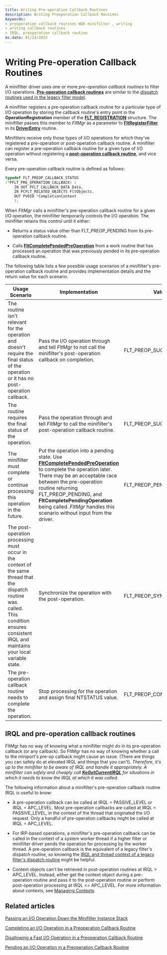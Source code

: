```yaml
---
title: Writing Pre-operation Callback Routines
description: Writing Preoperation Callback Routines
keywords:
- preoperation callback routines WDK minifilter , writing
- writing callback routines
- IRQL, preoperation callback routine
ms.date: 01/24/2023
---
```


# Writing Pre-operation Callback Routines

A minifilter driver uses one or more *pre-operation callback routines* to filter I/O operations. [**Pre-operation callback routines**](/windows-hardware/drivers/ddi/fltkernel/nc-fltkernel-pflt_pre_operation_callback) are similar to the [dispatch routines used in the legacy filter model](./writing-irp-dispatch-routines.md).

A minifilter registers a pre-operation callback routine for a particular type of I/O operation by storing the callback routine's entry point in the **OperationRegistration** member of the [**FLT_REGISTRATION**](/windows-hardware/drivers/ddi/fltkernel/ns-fltkernel-_flt_registration) structure. The minifilter passes this member to *FltMgr* as a parameter to [**FltRegisterFilter**](/windows-hardware/drivers/ddi/fltkernel/nf-fltkernel-fltregisterfilter) in its [**DriverEntry**](writing-a-driverentry-routine-for-a-minifilter-driver.md) routine.

Minifilters receive only those types of I/O operations for which they've registered a pre-operation or post-operation callback routine. A minifilter can register a pre-operation callback routine for a given type of I/O operation without registering a [**post-operation callback routine**](/windows-hardware/drivers/ddi/fltkernel/nc-fltkernel-pflt_post_operation_callback), and vice versa.

Every pre-operation callback routine is defined as follows:

```cpp
typedef FLT_PREOP_CALLBACK_STATUS 
(*PFLT_PRE_OPERATION_CALLBACK) ( 
    IN OUT PFLT_CALLBACK_DATA Data, 
    IN PCFLT_RELATED_OBJECTS FltObjects, 
    OUT PVOID *CompletionContext 
    ); 
```

When *FltMgr* calls a minifilter's pre-operation callback routine for a given I/O operation, the minifilter temporarily controls the I/O operation. The minifilter retains this control until it either:

- Returns a status value other than FLT_PREOP_PENDING from its pre-operation callback routine.

- Calls [**FltCompletePendedPreOperation**](/windows-hardware/drivers/ddi/fltkernel/nf-fltkernel-fltcompletependedpreoperation) from a work routine that has processed an operation that was previously pended in its pre-operation callback routine.

The following table lists a few possible usage scenarios of a minifilter's pre-operation callback routine and provides implementation details and the return value for each scenario.

| Usage Scenario | Implementation | Value Returned |
| -------------- | -------------- | -------------- |
| The routine isn't relevant for the operation and doesn't require the final status of the operation or it has no post-operation callback. | Pass the I/O operation through and tell *FltMgr* to not call the minifilter's post-operation callback on completion. | FLT_PREOP_SUCCESS_NO_CALLBACK |
| The routine requires the final status of the operation. | Pass the operation through and tell *FltMgr* to call the minifilter's post-operation callback routine. | FLT_PREOP_SUCCESS_WITH_CALLBACK |
| The minifilter must complete or continue processing this operation in the future. | Put the operation into a pending state. Use [**FltCompletePendedPreOperation**](/windows-hardware/drivers/ddi/fltkernel/nf-fltkernel-fltcompletependedpreoperation) to complete the operation later. There may be an acceptable race between the pre-operation routine returning FLT_PREOP_PENDING, and **FltCompletePendingOperation** being called. *FltMgr* handles this scenario without input from the driver. | FLT_PREOP_PENDING |
| The post-operation processing must occur in the context of the same thread that the dispatch routine was called. This condition ensures consistent IRQL and maintains your local variable state. | Synchronize the operation with the post-operation. | FLT_PREOP_SYNCHRONIZE |
| The pre-operation callback routine needs to complete the operation. | Stop processing for the operation and assign final NTSTATUS value. | FLT_PREOP_COMPLETE  |

## IRQL and pre-operation callback routines

FltMgr has no way of knowing what a minifilter might do in its pre-operation callback (or any callback). So FltMgr has no way of knowing whether a call to the miniport's pre-op callback might cause an issue. (There are things you can safely do at elevated IRQL and things that you can't). *Therefore, it's up to the minifilter to be aware of IRQL and handle it appropriately. A minifilter can safely and cheaply call [**KeGetCurrentIRQL**](/windows-hardware/drivers/ddi/wdm/nf-wdm-kegetcurrentirql) for situations in which it needs to know the IRQL at which it was called.*

The following information about a minifilter's pre-operation callback routine IRQL is useful to know:

- A pre-operation callback can be called at IRQL = PASSIVE_LEVEL or IRQL = APC_LEVEL. Most pre-operation callbacks are called at IRQL = PASSIVE_LEVEL, in the context of the thread that originated the I/O request. Only a handful of pre-operation callbacks might be called at IRQL = APC_LEVEL.

- For IRP-based operations, a minifilter's pre-operation callback can be called in the context of a system worker thread if a higher filter or minifilter driver pends the operation for processing by the worker thread. A pre-operation callback is the equivalent of a legacy filter's dispatch routine, so knowing the [IRQL and thread context of a legacy filter's dispatch routine](dispatch-routine-irql-and-thread-context.md) might be helpful.

- Context objects can't be retrieved in post-operation routines at IRQL > APC_LEVEL. Instead, either get the context object during a pre-operation routine and pass it to the post-operation routine or perform post-operation processing at IRQL <= APC_LEVEL. For more information about contexts, see [Managing Contexts](managing-contexts.md).

## Related articles

[Passing an I/O Operation Down the Minifilter Instance Stack](passing-an-i-o-operation-down-the-minifilter-driver-instance-stack.md)

[Completing an I/O Operation in a Preoperation Callback Routine](completing-an-i-o-operation-in-a-preoperation-callback-routine.md)

[Disallowing a Fast I/O Operation in a Preoperation Callback Routine](disallowing-a-fast-i-o-operation-in-a-preoperation-callback-routine.md)

[Pending an I/O Operation in a Preoperation Callback Routine](pending-an-i-o-operation-in-a-preoperation-callback-routine.md)